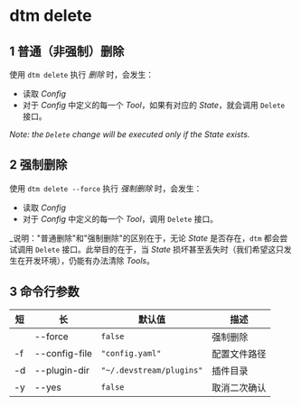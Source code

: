 #  dtm delete

## 1 普通（非强制）删除

使用 `dtm delete` 执行 _删除_ 时，会发生：

- 读取 _Config_
- 对于 _Config_ 中定义的每一个 _Tool_，如果有对应的 _State_，就会调用 `Delete` 接口。

_Note: the `Delete` change will be executed only if the _State_ exists._

## 2 强制删除

使用 `dtm delete --force` 执行 _强制删除_ 时，会发生：

- 读取 _Config_
- 对于 _Config_ 中定义的每一个 _Tool_，调用 `Delete` 接口。

_说明："普通删除"和"强制删除"的区别在于，无论 _State_ 是否存在，`dtm` 都会尝试调用 `Delete` 接口。此举目的在于，当 _State_ 损坏甚至丢失时（我们希望这只发生在开发环境），仍能有办法清除 _Tools_。

## 3 命令行参数

| 短  | 长            | 默认值                    | 描述        |
|-----|---------------|--------------------------|------------|
|     | --force       | `false`                  | 强制删除    |
| -f  | --config-file | `"config.yaml"`          | 配置文件路径 |
| -d  | --plugin-dir  | `"~/.devstream/plugins"` | 插件目录    |
| -y  | --yes         | `false`                  | 取消二次确认 |
